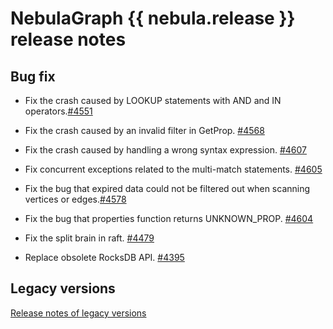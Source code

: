 # NebulaGraph {{ nebula.release }} release notes

## Bug fix

- Fix the crash caused by LOOKUP statements with AND and IN operators.[#4551](https://github.com/vesoft-inc/nebula/issues/4551)

- Fix the crash caused by an invalid filter in GetProp. [#4568](https://github.com/vesoft-inc/nebula/pull/4568)

- Fix the crash caused by handling a wrong syntax expression. [#4607](https://github.com/vesoft-inc/nebula/pull/4607)

- Fix concurrent exceptions related to the multi-match statements. [#4605](https://github.com/vesoft-inc/nebula/pull/4605)

- Fix the bug that expired data could not be filtered out when scanning vertices or edges.[#4578](https://github.com/vesoft-inc/nebula/pull/4578)

- Fix the bug that properties function returns UNKNOWN_PROP. [#4604](https://github.com/vesoft-inc/nebula/pull/4604)

- Fix the split brain in raft. [#4479](https://github.com/vesoft-inc/nebula/pull/4479)

- Replace obsolete RocksDB API. [#4395](https://github.com/vesoft-inc/nebula/pull/4395) 

## Legacy versions

[Release notes of legacy versions](https://nebula-graph.io/posts/)
